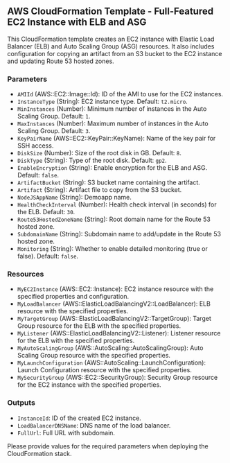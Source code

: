 ## AWS CloudFormation Template - Full-Featured EC2 Instance with ELB and ASG

This CloudFormation template creates an EC2 instance with Elastic Load Balancer (ELB) and Auto Scaling Group (ASG) resources. It also includes configuration for copying an artifact from an S3 bucket to the EC2 instance and updating Route 53 hosted zones.

### Parameters

- `AMIId` (AWS::EC2::Image::Id): ID of the AMI to use for the EC2 instances.
- `InstanceType` (String): EC2 instance type. Default: `t2.micro`.
- `MinInstances` (Number): Minimum number of instances in the Auto Scaling Group. Default: `1`.
- `MaxInstances` (Number): Maximum number of instances in the Auto Scaling Group. Default: `3`.
- `KeyPairName` (AWS::EC2::KeyPair::KeyName): Name of the key pair for SSH access.
- `DiskSize` (Number): Size of the root disk in GB. Default: `8`.
- `DiskType` (String): Type of the root disk. Default: `gp2`.
- `EnableEncryption` (String): Enable encryption for the ELB and ASG. Default: `false`.
- `ArtifactBucket` (String): S3 bucket name containing the artifact.
- `Artifact` (String): Artifact file to copy from the S3 bucket.
- `NodeJSAppName` (String): Demoapp name.
- `HealthCheckInterval` (Number): Health check interval (in seconds) for the ELB. Default: `30`.
- `Route53HostedZoneName` (String): Root domain name for the Route 53 hosted zone.
- `SubdomainName` (String): Subdomain name to add/update in the Route 53 hosted zone.
- `Monitoring` (String): Whether to enable detailed monitoring (true or false). Default: `false`.

### Resources

- `MyEC2Instance` (AWS::EC2::Instance): EC2 instance resource with the specified properties and configuration.
- `MyLoadBalancer` (AWS::ElasticLoadBalancingV2::LoadBalancer): ELB resource with the specified properties.
- `MyTargetGroup` (AWS::ElasticLoadBalancingV2::TargetGroup): Target Group resource for the ELB with the specified properties.
- `MyListener` (AWS::ElasticLoadBalancingV2::Listener): Listener resource for the ELB with the specified properties.
- `MyAutoScalingGroup` (AWS::AutoScaling::AutoScalingGroup): Auto Scaling Group resource with the specified properties.
- `MyLaunchConfiguration` (AWS::AutoScaling::LaunchConfiguration): Launch Configuration resource with the specified properties.
- `MySecurityGroup` (AWS::EC2::SecurityGroup): Security Group resource for the EC2 instance with the specified properties.

### Outputs

- `InstanceId`: ID of the created EC2 instance.
- `LoadBalancerDNSName`: DNS name of the load balancer.
- `FullUrl`: Full URL with subdomain.

Please provide values for the required parameters when deploying the CloudFormation stack.